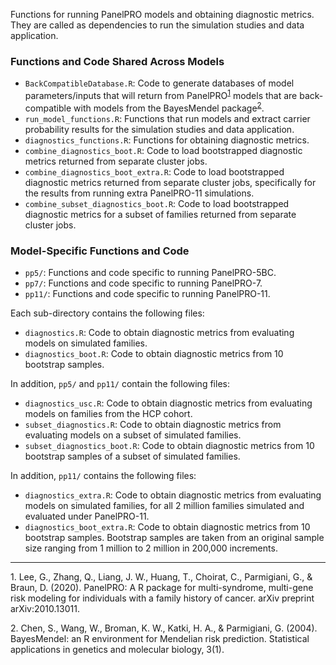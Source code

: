 Functions for running PanelPRO models and obtaining diagnostic metrics. They are called as dependencies to run the simulation studies and data application. 

### Functions and Code Shared Across Models
- `BackCompatibleDatabase.R`: Code to generate databases of model parameters/inputs that will return from PanelPRO<sup>[1](#myfootnote1)</sup> models that are back-compatible with models from the BayesMendel package<sup>[2](#myfootnote2)</sup>. 
- `run_model_functions.R`:  Functions that run models and extract carrier probability results for the simulation studies and data application. 
- `diagnostics_functions.R`: Functions for obtaining diagnostic metrics. 
- `combine_diagnostics_boot.R`: Code to load bootstrapped diagnostic metrics returned from separate cluster jobs. 
- `combine_diagnostics_boot_extra.R`: Code to load bootstrapped diagnostic metrics returned from separate cluster jobs, specifically for the results from running extra PanelPRO-11 simulations. 
- `combine_subset_diagnostics_boot.R`: Code to load bootstrapped diagnostic metrics for a subset of families returned from separate cluster jobs. 

### Model-Specific Functions and Code
- `pp5/`: Functions and code specific to running PanelPRO-5BC. 
- `pp7/`: Functions and code specific to running PanelPRO-7. 
- `pp11/`: Functions and code specific to running PanelPRO-11. 

Each sub-directory contains the following files: 
- `diagnostics.R`: Code to obtain diagnostic metrics from evaluating models on simulated families. 
- `diagnostics_boot.R`: Code to obtain diagnostic metrics from 10 bootstrap samples. 

In addition, `pp5/` and `pp11/` contain the following files: 
- `diagnostics_usc.R`: Code to obtain diagnostic metrics from evaluating models on families from the HCP cohort. 
- `subset_diagnostics.R`: Code to obtain diagnostic metrics from evaluating models on a subset of simulated families. 
- `subset_diagnostics_boot.R`: Code to obtain diagnostic metrics from 10 bootstrap samples of a subset of simulated families. 

In addition, `pp11/` contains the following files: 
- `diagnostics_extra.R`: Code to obtain diagnostic metrics from evaluating models on simulated families, for all 2 million families simulated and evaluated under PanelPRO-11. 
- `diagnostics_boot_extra.R`: Code to obtain diagnostic metrics from 10 bootstrap samples. Bootstrap samples are taken from an original sample size ranging from 1 million to 2 million in 200,000 increments. 

---

<a name="myfootnote1">1</a>. Lee, G., Zhang, Q., Liang, J. W., Huang, T., Choirat, C., Parmigiani, G., & Braun, D. (2020). PanelPRO: A R package for multi-syndrome, multi-gene risk modeling for individuals with a family history of cancer. arXiv preprint arXiv:2010.13011.

<a name="myfootnote2">2</a>. Chen, S., Wang, W., Broman, K. W., Katki, H. A., & Parmigiani, G. (2004). BayesMendel: an R environment for Mendelian risk prediction. Statistical applications in genetics and molecular biology, 3(1).